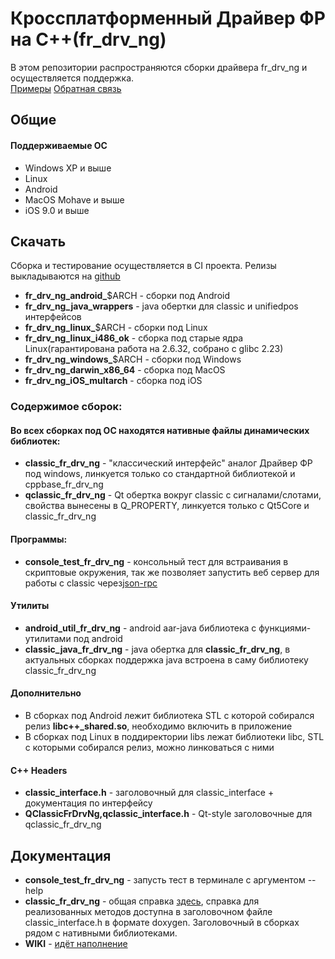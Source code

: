   # Кроссплатформенный Драйвер ФР на C++(fr_drv_ng)

  В этом репозитории распространяются сборки драйвера fr_drv_ng и осуществляется поддержка.  
  [Примеры](https://github.com/shtrih-m/fr_drv_ng_examples)
  [Обратная связь](https://github.com/shtrih-m/fr_drv_ng/issues)

  ## Общие
  #### Поддерживаемые ОС
  * Windows XP и выше
  * Linux
  * Android
  * MacOS Mohave и выше
  * iOS 9.0 и выше

  ## Скачать 
  Cборка и тестирование осуществляется в CI проекта. Релизы выкладываются на [github](https://github.com/shtrih-m/fr_drv_ng/releases)  
  * **fr_drv_ng_android_**$ARCH - сборки под Android
  * **fr_drv_ng_java_wrappers** - java обертки для classic и unifiedpos интерфейсов
  * **fr_drv_ng_linux_**$ARCH - сборки под Linux
  * **fr_drv_ng_linux_i486_ok** - сборка под старые ядра Linux(гарантирована работа на 2.6.32, собрано с glibc 2.23)
  * **fr_drv_ng_windows_**$ARCH - сборки под Windows
  * **fr_drv_ng_darwin_x86_64** - сборка под MacOS
  * **fr_drv_ng_iOS_multarch** - сборка под iOS

  ### Содержимое сборок:
  #### Во всех сборках под ОС находятся нативные файлы динамических библиотек:
  * **classic_fr_drv_ng** - "классический интерфейс" аналог Драйвер ФР под windows, линкуется только со стандартной библиотекой и cppbase_fr_drv_ng
  * **qclassic_fr_drv_ng** - Qt обертка вокруг classic с сигналами/слотами, свойства вынесены в Q_PROPERTY, линкуется только с Qt5Core и classic_fr_drv_ng
  #### Программы:
  * **console_test_fr_drv_ng** - консольный тест для встраивания в скриптовые окружения, так же позволяет запустить веб сервер для работы с classic через[json-rpc](https://github.com/shtrih-m/fr_drv_ng_examples/tree/master/classic_jsonrpc)
  #### Утилиты
  * **android_util_fr_drv_ng** - android aar-java библиотека с функциями-утилитами под android
  * **classic_java_fr_drv_ng** - java обертка для **classic_fr_drv_ng**, в актуальных сборках поддержка java встроена в саму библиотеку classic_fr_drv_ng
  #### Дополнительно
  * В сборках под Android лежит библиотека STL с которой собирался релиз **libc++_shared.so**, необходимо включить в приложение
  * В сборках под Linux в поддиректории libs лежат библиотеки libc, STL с которыми собирался релиз, можно линковаться с ними
  #### С++ Headers
  * **classic_interface.h** - заголовочный для classic_interface + документация по интерфейсу
  * **QClassicFrDrvNg,qclassic_interface.h** - Qt-style заголовочные для qclassic_fr_drv_ng 

  ## Документация
  * **console_test_fr_drv_ng** - запусть тест в терминале с аргументом --help
  * **classic_fr_drv_ng** - общая справка [здесь](https://exam.shtrih-m-partners.ru/assets/materials/DriverKKT_Guide_415_16_11_20_.zip), справка для реализованных методов доступна в заголовочном файле classic_interface.h в формате doxygen. Заголовочный в сборках рядом с нативными библиотеками.
  * **WIKI** - [идёт наполнение](https://github.com/shtrih-m/fr_drv_ng/wiki)
